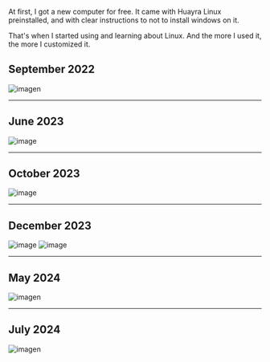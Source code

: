 At first, I got a new computer for free. It came with Huayra Linux preinstalled, and with clear instructions to not to install windows on it.

That's when I started using and learning about Linux. And the more I used it, the more I customized it.

## September 2022
![imagen](https://github.com/Jotalea/Jotalea/assets/67925603/46fb719e-7856-4070-9136-15f814bc8765)

---

## June 2023
![image](https://github.com/Jotalea/Jotalea/assets/67925603/fa1ebe5a-8504-4b3e-896f-4de2c593d436)

---

## October 2023
![image](https://github.com/Jotalea/Jotalea/assets/67925603/7e46f76b-9a19-45f5-982e-6e9af9b524fb)

---

## December 2023
![image](https://github.com/Jotalea/Jotalea/assets/67925603/1580e296-63f6-4449-bce5-5105f584ae64)
![image](https://github.com/Jotalea/Jotalea/assets/67925603/a58afe7a-35a6-44cf-b02a-197019b0a1c1)

---

## May 2024
![imagen](https://github.com/Jotalea/Jotalea/assets/67925603/dd3250fe-48cd-44a9-b9e2-71142fac7b14)

---

## July 2024
![imagen](https://github.com/Jotalea/Jotalea/assets/67925603/69216ae4-952f-47ff-be3c-3a5943c533ab)
